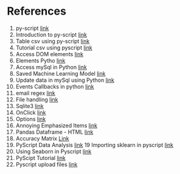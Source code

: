 # References
1. py-script [link](https://blog.devgenius.io/pyscript-a-new-way-of-building-html-websites-tutorial-for-beginners-67a75935e039)
2. Introduction to py-script [link](https://youtu.be/ExnPNHN5RDo) 
3. Table csv using py-script [link](https://github.com/aslibaraf/pyscript/tree/main/Read%20csv)
4. Tutorial csv using pyscript [link](https://www.youtube.com/watch?v=5PsMX1ZArr8)
5. Access DOM elements [link](https://codingshiksha.com/python/pyscript-dom-manipulation-with-html5-forms-and-input-elements-to-get-value-on-button-click-or-form-submit-in-browser-for-beginners/)
6. Elements Pytho [link](https://codingshiksha.com/python/pyscript-dom-manipulation-with-html5-forms-and-input-elements-to-get-value-on-button-click-or-form-submit-in-browser-for-beginners/)
6. Access mySql in Python [link](https://imranhsayed.medium.com/connect-python-to-mysql-database-with-pymysql-and-phpmyadmin-aa1b6e89890)
7. Saved Machine Learning Model [link](https://www.geeksforgeeks.org/saving-a-machine-learning-model/)
8. Update data in mySql using Python [link](https://www.youtube.com/watch?v=hyijyu-8PPA&t=324s)
9. Events Callbacks in python [link](https://www.jhanley.com/pyscript-javascript-callbacks/)
10. email regex [link](https://www.abstractapi.com/tools/email-regex-guide#:~:text=Email%20Regex%20in%20JavaScript%20JavaScript%20uses%20the%20%E2%80%9Cmatch%E2%80%9D,expressions.%20Below%20is%20one%20method%20for%20handling%20this.)
11. File handling [link](https://www.jhanley.com/pyscript-files-and-file-systems-part-1/)
12. Sqlite3 [link](https://likegeeks.com/python-sqlite3-tutorial/)
13. OnClick [link](https://stackoverflow.com/questions/72093397/how-do-you-input-and-output-text-with-pyscript)
14. Options [link](https://www.geeksforgeeks.org/how-to-set-the-default-value-for-an-html-select-element/#:~:text=The%20select%20tag%20in%20HTML%20is%20used%20to,%E2%80%98selected%E2%80%99%20attribute%20will%20be%20displayed%20by%20default%20on)
15. Annoying Emphasized Items [link](https://stackoverflow.com/questions/60362704/how-do-i-turn-off-contains-emphasized-items-in-visual-studio-code)
16. Pandas Dataframe - HTML [link](https://www.thepythoncode.com/article/convert-pandas-dataframe-to-html-table-python)
17. Accuracy Matrix [Link](https://neptune.ai/blog/f1-score-accuracy-roc-auc-pr-auc)
18. PyScript Data Analysis [link](https://github.com/tirthajyoti/PyScript-examples/blob/main/examples/pyscript_pandas.html)
19 Importing sklearn in pyscript [link](https://stackoverflow.com/questions/72258591/importing-sklearn-module-in-pyscript)
20. Using Seaborn in Pyscript [link](https://github.com/jsambarreto/pyscript-seaborn-test/blob/master/index.html)
21. PyScipt Tutorial [link](https://www.jhanley.com/category/pyscript/)
22. Pyscript upload files [link](https://github.com/amrrs/pyscript-file-uploader/blob/main/index.html)